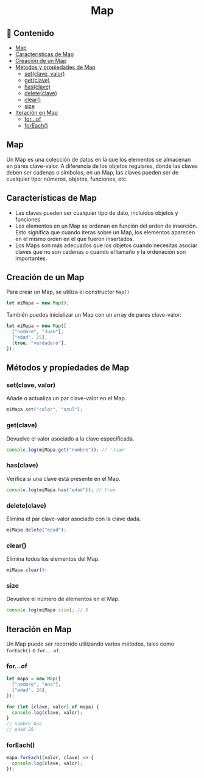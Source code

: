 <h1 align='center'>Map</h1>

<h2>📑 Contenido</h2>

- [Map](#map)
- [Características de Map](#características-de-map)
- [Creación de un Map](#creación-de-un-map)
- [Métodos y propiedades de Map](#métodos-y-propiedades-de-map)
  - [set(clave, valor)](#setclave-valor)
  - [get(clave)](#getclave)
  - [has(clave)](#hasclave)
  - [delete(clave)](#deleteclave)
  - [clear()](#clear)
  - [size](#size)
- [Iteración en Map](#iteración-en-map)
  - [for...of](#forof)
  - [forEach()](#foreach)

## Map

Un Map es una colección de datos en la que los elementos se almacenan en pares clave-valor. A diferencia de los objetos regulares, donde las claves deben ser cadenas o símbolos, en un Map, las claves pueden ser de cualquier tipo: números, objetos, funciones, etc.

## Características de Map

- Las claves pueden ser cualquier tipo de dato, incluidos objetos y funciones.
- Los elementos en un Map se ordenan en función del orden de inserción. Esto significa que cuando iteras sobre un Map, los elementos aparecen en el mismo orden en el que fueron insertados.
- Los Maps son más adecuados que los objetos cuando necesitas asociar claves que no son cadenas o cuando el tamaño y la ordenación son importantes.

## Creación de un Map

Para crear un Map, se utiliza el constructor `Map()`

```js
let miMapa = new Map();
```

También puedes inicializar un Map con un array de pares clave-valor:

```js
let miMapa = new Map([
  ["nombre", "Juan"],
  ["edad", 25],
  [true, "verdadero"],
]);
```

## Métodos y propiedades de Map

### set(clave, valor)

Añade o actualiza un par clave-valor en el Map.

```js
miMapa.set("color", "azul");
```

### get(clave)

Devuelve el valor asociado a la clave especificada.

```js
console.log(miMapa.get("nombre")); // 'Juan'
```

### has(clave)

Verifica si una clave está presente en el Map.

```js
console.log(miMapa.has("edad")); // true
```

### delete(clave)

Elimina el par clave-valor asociado con la clave dada.

```js
miMapa.delete("edad");
```

### clear()

Elimina todos los elementos del Map.

```js
miMapa.clear();
```

### size

Devuelve el número de elementos en el Map.

```js
console.log(miMapa.size); // 0
```

## Iteración en Map

Un Map puede ser recorrido utilizando varios métodos, tales como `forEach()` o `for...of`.

### for...of

```js
let mapa = new Map([
  ["nombre", "Ana"],
  ["edad", 28],
]);

for (let [clave, valor] of mapa) {
  console.log(clave, valor);
}
// nombre Ana
// edad 28
```

### forEach()

```js
mapa.forEach((valor, clave) => {
  console.log(clave, valor);
});
```
